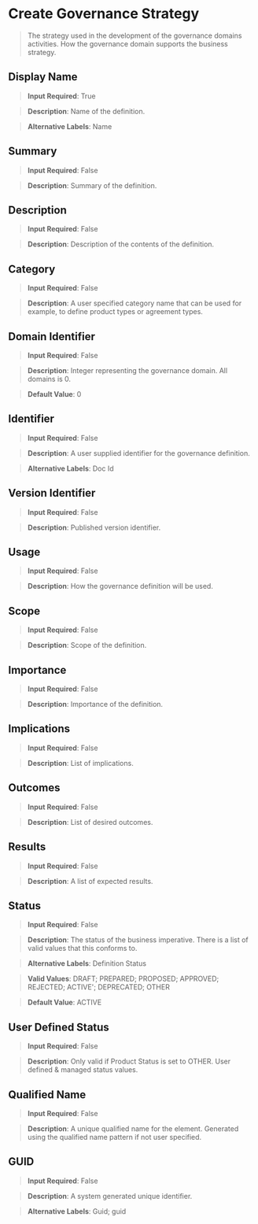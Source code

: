 # Create Governance Strategy
>	The strategy used in the development of the governance domains activities. How the governance domain supports the business strategy.

## Display Name
>	**Input Required**: True

>	**Description**: Name of the  definition.

>	**Alternative Labels**: Name


## Summary
>	**Input Required**: False

>	**Description**: Summary of the definition.


## Description
>	**Input Required**: False

>	**Description**: Description of the contents of the definition.


## Category
>	**Input Required**: False

>	**Description**: A user specified category name that can be used for example, to define product types or agreement types.


## Domain Identifier
>	**Input Required**: False

>	**Description**: Integer representing the governance domain. All domains is 0.

>	**Default Value**: 0


## Identifier
>	**Input Required**: False

>	**Description**: A user supplied identifier for the governance definition.

>	**Alternative Labels**: Doc Id


## Version Identifier
>	**Input Required**: False

>	**Description**: Published  version identifier.


## Usage
>	**Input Required**: False

>	**Description**: How the governance definition will be used.


## Scope
>	**Input Required**: False

>	**Description**: Scope of the definition.


## Importance
>	**Input Required**: False

>	**Description**: Importance of the definition.


## Implications
>	**Input Required**: False

>	**Description**: List of implications.


## Outcomes
>	**Input Required**: False

>	**Description**: List of desired outcomes.


## Results
>	**Input Required**: False

>	**Description**: A list of expected results.


## Status
>	**Input Required**: False

>	**Description**: The status of the business imperative. There is a list of valid values that this conforms to.

>	**Alternative Labels**: Definition Status

>	**Valid Values**: DRAFT; PREPARED; PROPOSED; APPROVED; REJECTED; ACTIVE'; DEPRECATED; OTHER

>	**Default Value**: ACTIVE


## User Defined Status
>	**Input Required**: False

>	**Description**: Only valid if Product Status is set to OTHER. User defined & managed status values.


## Qualified Name
>	**Input Required**: False

>	**Description**: A unique qualified name for the element. Generated using the qualified name pattern  if not user specified.


## GUID
>	**Input Required**: False

>	**Description**: A system generated unique identifier.

>	**Alternative Labels**: Guid; guid

